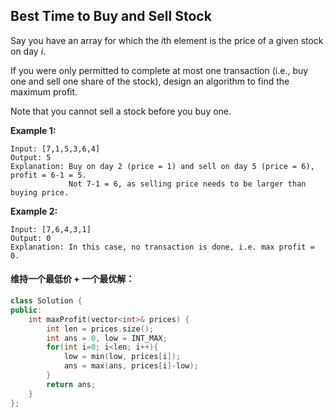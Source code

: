 ## Best Time to Buy and Sell Stock

Say you have an array for which the *i*th element is the price of a given stock on day *i*.

If you were only permitted to complete at most one transaction (i.e., buy one and sell one share of the stock), design an algorithm to find the maximum profit.

Note that you cannot sell a stock before you buy one.

**Example 1:**

```
Input: [7,1,5,3,6,4]
Output: 5
Explanation: Buy on day 2 (price = 1) and sell on day 5 (price = 6), profit = 6-1 = 5.
             Not 7-1 = 6, as selling price needs to be larger than buying price.
```

**Example 2:**

```
Input: [7,6,4,3,1]
Output: 0
Explanation: In this case, no transaction is done, i.e. max profit = 0.
```

#### 维持一个最低价 + 一个最优解：

```c++
class Solution {
public:
    int maxProfit(vector<int>& prices) {
        int len = prices.size();
        int ans = 0, low = INT_MAX;
        for(int i=0; i<len; i++){
            low = min(low, prices[i]);
            ans = max(ans, prices[i]-low);
        }
        return ans;
    }
};
```

